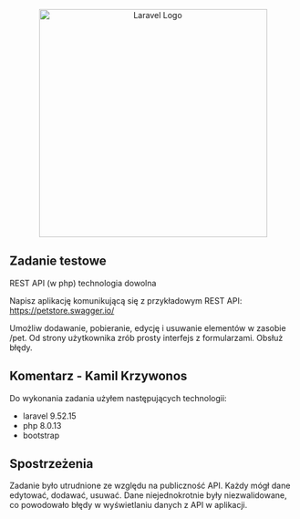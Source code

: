 <p align="center"><a href="https://laravel.com" target="_blank"><img src="https://raw.githubusercontent.com/laravel/art/master/logo-lockup/5%20SVG/2%20CMYK/1%20Full%20Color/laravel-logolockup-cmyk-red.svg" width="400" alt="Laravel Logo"></a></p>

## Zadanie testowe

REST API (w php) technologia dowolna

Napisz aplikację komunikującą się z przykładowym REST API: https://petstore.swagger.io/

Umożliw dodawanie, pobieranie, edycję i usuwanie elementów w zasobie /pet. Od strony użytkownika zrób prosty interfejs z formularzami. Obsłuż błędy.

## Komentarz - Kamil Krzywonos

Do wykonania zadania użyłem następujących technologii:
- laravel 9.52.15
- php 8.0.13
- bootstrap

## Spostrzeżenia
Zadanie było utrudnione ze względu na publiczność API. Każdy mógł dane edytować, dodawać, usuwać. Dane niejednokrotnie były niezwalidowane, co powodowało błędy w wyświetlaniu danych z API w aplikacji. 
